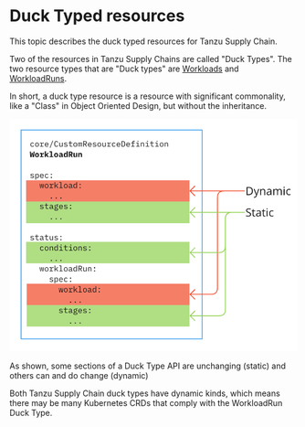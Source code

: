 # Duck Typed resources

This topic describes the duck typed resources for Tanzu Supply Chain.

Two of the resources in Tanzu Supply Chains are called "Duck Types".
The two resource types that are "Duck types" are [Workloads](./workload.hbs.md) and [WorkloadRuns](./workloadrun.hbs.md).

In short, a duck type resource is a resource with significant commonality, like a "Class" in Object Oriented Design, but without the inheritance.

![duck-type.png](./images/duck-type.png)

As shown, some sections of a Duck Type API are unchanging (static) and others can and do change (dynamic)

Both Tanzu Supply Chain duck types have dynamic kinds, which means there may be many Kubernetes CRDs that comply with the WorkloadRun Duck Type.
